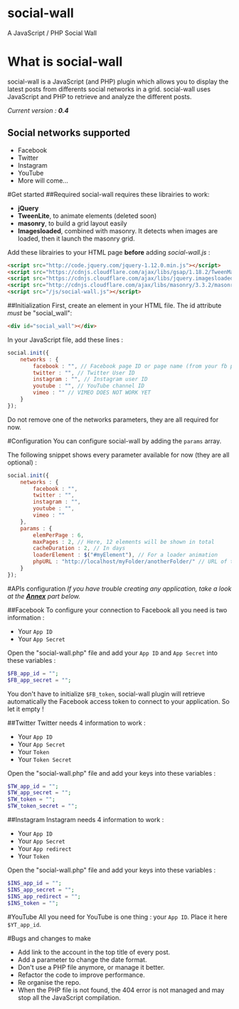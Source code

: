 # social-wall
A JavaScript / PHP Social Wall


# What is social-wall
social-wall is a JavaScript (and PHP) plugin which allows you to display the latest posts from differents social networks in a grid.
social-wall uses JavaScript and PHP to retrieve and analyze the different posts.

*Current version : __0.4__*


## Social networks supported
* Facebook
* Twitter
* Instagram
* YouTube
* More will come...

#Get started
##Required
social-wall requires these librairies to work:
* **jQuery**
* **TweenLite**, to animate elements (deleted soon)
* **masonry**, to build a grid layout easily
* **Imagesloaded**, combined with masonry. It detects when images are loaded, then it launch the masonry grid.

Add these librairies to your HTML page **before** adding _social-wall.js_ :

``` HTML
<script src="http://code.jquery.com/jquery-1.12.0.min.js"></script>
<script src="https://cdnjs.cloudflare.com/ajax/libs/gsap/1.18.2/TweenMax.min.js"></script>
<script src="https://cdnjs.cloudflare.com/ajax/libs/jquery.imagesloaded/4.0.0/imagesloaded.pkgd.min.js"></script>
<script src="http://cdnjs.cloudflare.com/ajax/libs/masonry/3.3.2/masonry.pkgd.min.js"></script>
<script src="/js/social-wall.js"></script>
```

##Initialization
First, create an element in your HTML file. The id attribute _must_ be "social_wall":
``` HTML
<div id="social_wall"></div>
```

In your JavaScript file, add these lines :

``` JavaScript
social.init({
	networks : {
		facebook : "", // Facebook page ID or page name (from your fb page url)
		twitter : "", // Twitter User ID
		instagram : "", // Instagram user ID
		youtube : "", // YouTube channel ID
		vimeo : "" // VIMEO DOES NOT WORK YET
	}
});
```

Do not remove one of the networks parameters, they are all required for now.

#Configuration
You can configure social-wall by adding the `params` array.

The following snippet shows every parameter available for now (they are all optional) :

``` JavaScript
social.init({
	networks : {
		facebook : "",
		twitter : "",
		instagram : "",
		youtube : "",
		vimeo : ""
	},
	params : {
		elemPerPage : 6,
		maxPages : 2, // Here, 12 elements will be shown in total
		cacheDuration : 2, // In days
		loaderElement : $("#myElement"), // For a loader animation
		phpURL : "http://localhost/myFolder/anotherFolder/" // URL of the social-wall PHP file
	}
});
```

#APIs configuration
_If you have trouble creating any application, take a look at the **[Annex](https://github.com/thiervoj/social-wall/blob/master/ANNEX.md)** part below._

##Facebook
To configure your connection to Facebook all you need is two information :
* Your `App ID`
* Your `App Secret`

Open the "social-wall.php" file and add your `App ID` and `App Secret` into these variables :
``` PHP
$FB_app_id = "";
$FB_app_secret = "";
```
You don't have to initialize `$FB_token`, social-wall plugin will retrieve automatically the Facebook access token to connect to your application. So let it empty !

##Twitter
Twitter needs 4 information to work :
* Your `App ID`
* Your `App Secret`
* Your `Token`
* Your `Token Secret`

Open the "social-wall.php" file and add your keys into these variables :
``` PHP
$TW_app_id = "";
$TW_app_secret = "";
$TW_token = "";
$TW_token_secret = "";
```

##Instagram
Instagram needs 4 information to work :
* Your `App ID`
* Your `App Secret`
* Your `App redirect`
* Your `Token`

Open the "social-wall.php" file and add your keys into these variables :
``` PHP
$INS_app_id = "";
$INS_app_secret = "";
$INS_app_redirect = "";
$INS_token = "";
```

#YouTube
All you need for YouTube is one thing : your `App ID`. Place it here `$YT_app_id`.

#Bugs and changes to make
* Add link to the account in the top title of every post.
* Add a parameter to change the date format.
* Don't use a PHP file anymore, or manage it better.
* Refactor the code to improve performance.
* Re organise the repo.
* When the PHP file is not found, the 404 error is not managed and may stop all the JavaScript compilation.

